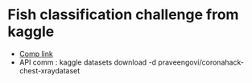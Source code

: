 # Fish classification challenge from kaggle

- [Comp link](https://www.kaggle.com/praveengovi/coronahack-chest-xraydataset)
- API comm : kaggle datasets download -d praveengovi/coronahack-chest-xraydataset

